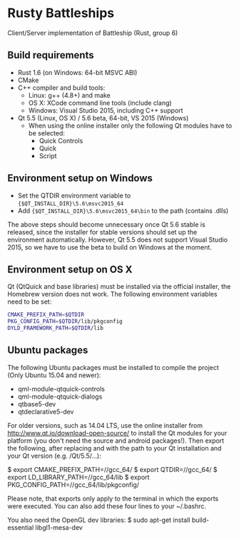 Rusty Battleships
=================

Client/Server implementation of Battleship (Rust, group 6)


Build requirements
------------------

 * Rust 1.6 (on Windows: 64-bit MSVC ABI)
 * CMake
 * C++ compiler and build tools:
   * Linux: g++ (4.8+) and make
   * OS X: XCode command line tools (include clang)
   * Windows: Visual Studio 2015, including C++ support
 * Qt 5.5 (Linux, OS X) / 5.6 beta, 64-bit, VS 2015 (Windows)
   * When using the online installer only the following Qt modules have to be selected: 
     - Quick Controls
     - Quick
     - Script

Environment setup on Windows
----------------------------

 * Set the QTDIR environment variable to `{$QT_INSTALL_DIR}\5.6\msvc2015_64`
 * Add `{$QT_INSTALL_DIR}\5.6\msvc2015_64\bin` to the path (contains .dlls)

The above steps should become unnecessary once Qt 5.6 stable is released,
since the installer for stable versions should set up the environment
automatically. However, Qt 5.5 does not support Visual Studio 2015, so we have
to use the beta to build on Windows at the moment.

Environment setup on OS X
----------------------------

Qt (QtQuick and base libraries) must be installed via the official installer,
the Homebrew version does not work. The following environment variables need to
be set:

```bash
CMAKE_PREFIX_PATH=$QTDIR
PKG_CONFIG_PATH=$QTDIR/lib/pkgconfig
DYLD_FRAMEWORK_PATH=$QTDIR/lib
```

Ubuntu packages
---------------

The following Ubuntu packages must be installed to compile the project (Only Ubuntu 15.04 and newer):

* qml-module-qtquick-controls
* qml-module-qtquick-dialogs
* qtbase5-dev
* qtdeclarative5-dev

For older versions, such as 14.04 LTS, use the online installer from http://www.qt.io/download-open-source/ to install the Qt modules for your platform (you don't need the source and android packages!). Then export the following, after replacing <QT-Path> and <QT-Version> with the path to your Qt installation and your Qt version (e.g. /Qt/5.5/...):

$ export CMAKE_PREFIX_PATH=<QT-Path>/<QT-Version>/gcc_64/
$ export QTDIR=<QT-Path>/<QT-Version>/gcc_64/
$ export LD_LIBRARY_PATH=<QT-Path>/<QT-Version>/gcc_64/lib
$ export PKG_CONFIG_PATH=<QT-Path>/<QT-Version>/gcc_64/lib/pkgconfig/

Please note, that exports only apply to the terminal in which the exports were executed. You can also add these four lines to your ~/.bashrc.

You also need the OpenGL dev libraries:
$ sudo apt-get install build-essential libgl1-mesa-dev





